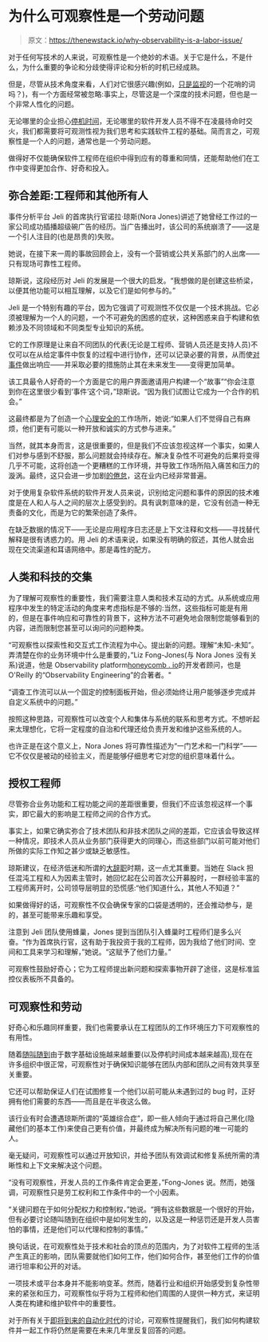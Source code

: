 # 为什么可观察性是一个劳动问题

> 原文：<https://thenewstack.io/why-observability-is-a-labor-issue/>

对于任何写技术的人来说，可观察性是一个绝妙的术语。关于它是什么，不是什么，为什么重要的争论和分歧使得评论和分析的时机已经成熟。

但是，尽管从技术角度来看，人们对它很感兴趣(例如，[只是监视](https://thenewstack.io/monitoring-vs-observability-whats-the-difference/)的一个花哨的词吗？)，有一个方面经常被忽略:事实上，尽管这是一个深度的技术问题，但也是一个非常人性化的问题。

无论哪里的企业担心[停机时间](https://thenewstack.io/black-friday-downtime-how-to-avoid-impacts-on-your-business/)，无论哪里的软件开发人员不得不在凌晨待命时交火，我们都需要将可观测性视为我们思考和实践软件工程的基础。简而言之，可观察性是一个人的问题，通常也是一个劳动问题。

做得好不仅能确保软件工程师在组织中得到应有的尊重和同情，还能帮助他们在工作中变得更加合作、好奇和投入。

## 弥合差距:工程师和其他所有人

事件分析平台 Jeli 的首席执行官诺拉·琼斯(Nora Jones)讲述了她曾经工作过的一家公司成功插播超级碗广告的经历。当广告播出时，该公司的系统崩溃了——这是一个引人注目的(也是昂贵的)失败。

她说，在接下来一周的事故回顾会上，没有一个营销或公共关系部门的人出席——只有现场可靠性工程师。

琼斯说，这段经历对 Jeli 的发展是一个很大的启发。“我想做的是创建这些桥梁，以便其他功能可以相互理解，以及它们是如何参与的。”

Jeli 是一个特别有趣的平台，因为它强调了可观测性不仅仅是一个技术挑战。它必须被理解为一个人的问题，一个不可避免的困惑的症状，这种困惑来自于构建和依赖涉及不同领域和不同类型专业知识的系统。

它的工作原理是让来自不同团队的代表(无论是工程师、营销人员还是支持人员)不仅可以在从给定事件中恢复的过程中进行协作，还可以记录必要的背景，从而使[对事件](https://thenewstack.io/the-need-to-decouple-human-error-from-incident-response/)做出响应——并采取必要的措施防止其在未来发生——变得更加简单。

该工具最令人好奇的一个方面是它的用户界面邀请用户构建一个“故事”“你会注意到你在这里很少看到‘事件’这个词，”琼斯说。“因为我们试图让它成为一个合作的机会。”

这最终都是为了创造一个[心理安全的](https://thenewstack.io/5-ways-to-build-psychological-safety-at-fast-moving-startups/)工作场所，她说:“如果人们不觉得自己有麻烦，他们更有可能以一种开放和诚实的方式参与进来。”

当然，就其本身而言，这是很重要的，但是我们不应该忽视这样一个事实，如果人们对参与感到不舒服，那么问题就会持续存在。解决复杂性不可避免的后果将变得几乎不可能，这将创造一个更糟糕的工作环境，并导致工作场所陷入痛苦和压力的漩涡。最终，这只会进一步加剧[的倦怠](https://thenewstack.io/this-cant-be-normal-the-tech-industry-after-a-year-of-burnout/)，这在业内已经非常普遍。

对于使用复杂软件系统的软件开发人员来说，识别给定问题和事件的原因的技术难度是在人和人与人之间的层次上感受到的。具有讽刺意味的是，它没有创造一种无责备的文化，而是为它的繁荣创造了条件。

在缺乏数据的情况下——无论是应用程序日志还是上下文注释和文档——寻找替代解释是很有诱惑力的。用 Jeli 的术语来说，如果没有明确的叙述，其他人就会出现在交流渠道和耳语网络中。那是毒性的配方。

## 人类和科技的交集

为了理解可观察性的重要性，我们需要注意人类和技术互动的方式。从系统或应用程序中发生的特定活动的角度来考虑指标是不够的:当然，这些指标可能是有用的，但是在事件响应和可靠性的背景下，这种方法不可避免地会限制您能够看到的内容，进而限制您甚至可以询问的问题种类。

“可观察性以探索性和交互式工作流程为中心。提出新的问题。理解“未知-未知”。弄清楚在你的业务环境中什么是重要的，”Liz Fong-Jones(与 Nora Jones 没有关系)说道，他是 Observability platform[honeycomb . io](https://www.honeycomb.io/?utm_content=inline-mention)的开发者顾问，也是 O'Reilly 的“Observability Engineering”的合著者。"

“调查工作流可以从一个固定的控制面板开始，但必须始终让用户能够逐步完成并自定义系统中的问题。”

按照这种思路，可观察性可以改变个人和集体与系统的联系和思考方式。不想听起来太理想化，它将一定程度的自治和代理还给负责开发和维护这些系统的人。

也许正是在这个意义上，Nora Jones 将可靠性描述为“一门艺术和一门科学”——它不仅仅是被动的经验主义，而是能够仔细思考它对您的组织意味着什么。

## 授权工程师

尽管弥合业务功能和工程功能之间的差距很重要，但我们不应该忽视这样一个事实，即它最大的影响是工程师之间的合作方式。

事实上，如果它确实弥合了技术团队和非技术团队之间的差距，它应该会导致这样一种情况，即技术人员从业务部门获得更大的同理心，而这些部门以前可能对他们所做的实际工作知之甚少或缺乏敏感性。

琼斯建议，在经济低迷和所谓的[大辞职](https://thenewstack.io/2022-forecast-whats-next-for-tech-workers/)时期，这一点尤其重要。当她在 Slack 担任混沌工程和人为因素主管时，她回忆起在公司首次公开募股时，一群经验丰富的工程师离开时，公司领导层明显的恐慌感:“他们知道什么，其他人不知道？”

如果做得好的话，可观察性不仅会确保专家的口袋是透明的，还会推动参与，是的，甚至可能带来乐趣和享受。

注意到 Jeli 团队使用蜂巢，Jones 提到当团队引入蜂巢时工程师们是多么兴奋。“作为首席执行官，这有助于我投资于我的工程师，因为我给了他们时间、空间和工具来学习和理解，”她说。“这赋予了他们力量。”

可观察性鼓励好奇心；它为工程师提出新问题和探索事物开辟了途径，这是标准监控仪表板所不具备的。

## 可观察性和劳动

好奇心和乐趣同样重要，我们也需要承认在工程团队的工作环境压力下可观察性的有用性。

随着[随叫随到](https://thenewstack.io/diary-of-a-first-time-on-call-engineer/)由于数字基础设施越来越重要(以及停机时间成本越来越高),现在在许多组织中很正常，可观察性对于确保知识能够在团队内部和团队之间有效共享至关重要。

它还可以帮助保证人们在试图修复一个他们以前可能从未遇到过的 bug 时，正好拥有他们需要的东西——而且是在半夜这么做。

该行业有时会遭遇琼斯所谓的“英雄综合症”，即一些人倾向于通过将自己黑化(隐藏他们的基本工作)来使自己更有价值，并最终成为解决所有问题的唯一可能的人。

毫无疑问，可观察性可以通过开放知识，并给予团队有效调试和修复系统所需的清晰性和上下文来解决这个问题。

“没有可观察性，开发人员的工作条件肯定会更差，”Fong-Jones 说。然而，她强调，可观察性只是劳工权利和工作条件中的一个小因素。

“关键问题在于如何分配权力和控制权，”她说。“拥有这些数据是一个很好的开始，但有必要讨论随叫随到在组织中是如何发生的，以及这是一种惩罚还是开发人员害怕的事情，还是他们可以代理和控制的事情。”

换句话说，在可观察性处于技术和社会的顶点的范围内，为了对软件工程师的生活产生真正的影响，团队需要就他们如何工作，他们如何合作，甚至他们工作的价值进行坦率和公开的对话。

一项技术或平台本身并不能影响变革。然而，随着行业和组织开始感受到复杂性带来的紧张和压力，可观察性似乎将为工程师和他们周围的人提供一种方式，来证明人类在构建和维护软件中的重要性。

对于所有关于[即将到来的自动化时代](https://blogs.scientificamerican.com/observations/like-it-or-not-automation-is-coming/)的讨论，可观察性提醒我们，我们如何构建软件并一起工作将仍然是需要在未来几年里反复回答的问题。

<svg xmlns:xlink="http://www.w3.org/1999/xlink" viewBox="0 0 68 31" version="1.1"><title>Group</title> <desc>Created with Sketch.</desc></svg>
